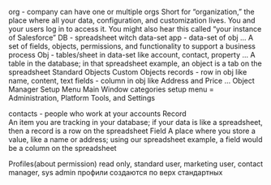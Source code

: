 org - company can have one or multiple orgs
    Short for “organization,” the place where all your data, configuration, and customization lives. 
    You and your users log in to access it. You might also hear this called “your instance of Salesforce”
DB - spreadsheet witch data-set
app - data-set of obj ...
    A set of fields, objects, permissions, and functionality to support a business process
Obj - tables/sheet in data-set like account, contact, property ...
    A table in the database; in that spreadsheet example, an object is a tab on the spreadsheet
    Standard Objects 
    Custom Objects
    records - row in obj like name, content, text
    fields - column in obj like Address and Price ...
Object Manager
Setup Menu
Main Window
categories setup menu = Administration, Platform Tools, and Settings

[//]: # (клиент посылает запросы, сервер их принимает и посылает ответы, выделяет ресурсы на выполнение запросов клиента.)

contacts - people who work at your accounts
Record 	
    An item you are tracking in your database; if your data is like a spreadsheet, then a record is a row on the spreadsheet
Field
    A place where you store a value, like a name or address; using our spreadsheet example, a field would be a column on the spreadsheet

Profiles(about permission)
    read only, standard user, marketing user, contact manager, sys admin
    профили создаются по верх стандартных    